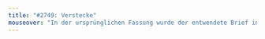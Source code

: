 ```yaml
---
title: "#2749: Verstecke"
mouseover: "In der ursprünglichen Fassung wurde der entwendete Brief in E.A. Poes gleichnamiger Geschichte übrigens auch in einem Hühnerpo versteckt."
---
```

